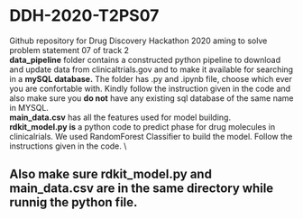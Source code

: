 # DDH-2020-T2PS07
Github repository for Drug Discovery Hackathon 2020 aming to solve problem statement 07 of track 2 \
**data_pipeline** folder contains a constructed python pipeline to download and update data from clinicaltrials.gov and to make it available for searching in a **mySQL database.** The folder has .py and .ipynb file, choose which ever you are confortable with. Kindly follow the instruction given in the code and also make sure you **do not** have any existing sql database of the same name in MYSQL. \
**main_data.csv** has all the features used for model building. \
**rdkit_model.py is** a python code to predict phase for drug molecules in clinicalrials. We used RandomForest Classifier to build the model. Follow the instructions given in the code. \
## Also make sure rdkit_model.py and main_data.csv are in the same directory while runnig the python file. 
